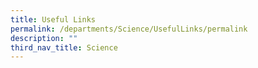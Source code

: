 ```yaml
---
title: Useful Links
permalink: /departments/Science/UsefulLinks/permalink
description: ""
third_nav_title: Science
---
```

